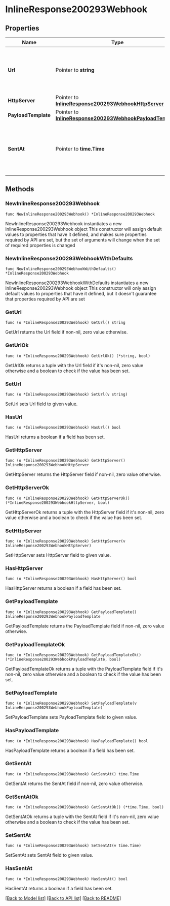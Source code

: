 # InlineResponse200293Webhook

## Properties

Name | Type | Description | Notes
------------ | ------------- | ------------- | -------------
**Url** | Pointer to **string** | The webhook receiver URL where the callback will be sent | [optional] 
**HttpServer** | Pointer to [**InlineResponse200293WebhookHttpServer**](InlineResponse200293WebhookHttpServer.md) |  | [optional] 
**PayloadTemplate** | Pointer to [**InlineResponse200293WebhookPayloadTemplate**](InlineResponse200293WebhookPayloadTemplate.md) |  | [optional] 
**SentAt** | Pointer to **time.Time** | The timestamp the callback was sent to the webhook receiver | [optional] 

## Methods

### NewInlineResponse200293Webhook

`func NewInlineResponse200293Webhook() *InlineResponse200293Webhook`

NewInlineResponse200293Webhook instantiates a new InlineResponse200293Webhook object
This constructor will assign default values to properties that have it defined,
and makes sure properties required by API are set, but the set of arguments
will change when the set of required properties is changed

### NewInlineResponse200293WebhookWithDefaults

`func NewInlineResponse200293WebhookWithDefaults() *InlineResponse200293Webhook`

NewInlineResponse200293WebhookWithDefaults instantiates a new InlineResponse200293Webhook object
This constructor will only assign default values to properties that have it defined,
but it doesn't guarantee that properties required by API are set

### GetUrl

`func (o *InlineResponse200293Webhook) GetUrl() string`

GetUrl returns the Url field if non-nil, zero value otherwise.

### GetUrlOk

`func (o *InlineResponse200293Webhook) GetUrlOk() (*string, bool)`

GetUrlOk returns a tuple with the Url field if it's non-nil, zero value otherwise
and a boolean to check if the value has been set.

### SetUrl

`func (o *InlineResponse200293Webhook) SetUrl(v string)`

SetUrl sets Url field to given value.

### HasUrl

`func (o *InlineResponse200293Webhook) HasUrl() bool`

HasUrl returns a boolean if a field has been set.

### GetHttpServer

`func (o *InlineResponse200293Webhook) GetHttpServer() InlineResponse200293WebhookHttpServer`

GetHttpServer returns the HttpServer field if non-nil, zero value otherwise.

### GetHttpServerOk

`func (o *InlineResponse200293Webhook) GetHttpServerOk() (*InlineResponse200293WebhookHttpServer, bool)`

GetHttpServerOk returns a tuple with the HttpServer field if it's non-nil, zero value otherwise
and a boolean to check if the value has been set.

### SetHttpServer

`func (o *InlineResponse200293Webhook) SetHttpServer(v InlineResponse200293WebhookHttpServer)`

SetHttpServer sets HttpServer field to given value.

### HasHttpServer

`func (o *InlineResponse200293Webhook) HasHttpServer() bool`

HasHttpServer returns a boolean if a field has been set.

### GetPayloadTemplate

`func (o *InlineResponse200293Webhook) GetPayloadTemplate() InlineResponse200293WebhookPayloadTemplate`

GetPayloadTemplate returns the PayloadTemplate field if non-nil, zero value otherwise.

### GetPayloadTemplateOk

`func (o *InlineResponse200293Webhook) GetPayloadTemplateOk() (*InlineResponse200293WebhookPayloadTemplate, bool)`

GetPayloadTemplateOk returns a tuple with the PayloadTemplate field if it's non-nil, zero value otherwise
and a boolean to check if the value has been set.

### SetPayloadTemplate

`func (o *InlineResponse200293Webhook) SetPayloadTemplate(v InlineResponse200293WebhookPayloadTemplate)`

SetPayloadTemplate sets PayloadTemplate field to given value.

### HasPayloadTemplate

`func (o *InlineResponse200293Webhook) HasPayloadTemplate() bool`

HasPayloadTemplate returns a boolean if a field has been set.

### GetSentAt

`func (o *InlineResponse200293Webhook) GetSentAt() time.Time`

GetSentAt returns the SentAt field if non-nil, zero value otherwise.

### GetSentAtOk

`func (o *InlineResponse200293Webhook) GetSentAtOk() (*time.Time, bool)`

GetSentAtOk returns a tuple with the SentAt field if it's non-nil, zero value otherwise
and a boolean to check if the value has been set.

### SetSentAt

`func (o *InlineResponse200293Webhook) SetSentAt(v time.Time)`

SetSentAt sets SentAt field to given value.

### HasSentAt

`func (o *InlineResponse200293Webhook) HasSentAt() bool`

HasSentAt returns a boolean if a field has been set.


[[Back to Model list]](../README.md#documentation-for-models) [[Back to API list]](../README.md#documentation-for-api-endpoints) [[Back to README]](../README.md)


